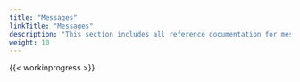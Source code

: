 ```yaml
---
title: "Messages"
linkTitle: "Messages"
description: "This section includes all reference documentation for messages generated by the {{% ctx %}} Innovation platform."
weight: 10
---
```


{{< workinprogress >}}